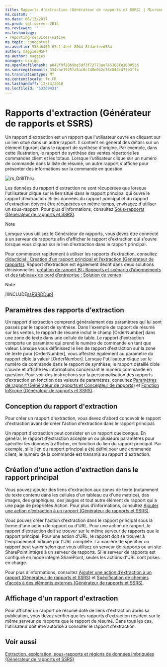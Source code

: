 ```yaml
---
title: Rapports d’extraction (Générateur de rapports et SSRS) | Microsoft Docs
ms.custom: ''
ms.date: 06/13/2017
ms.prod: sql-server-2014
ms.reviewer: ''
ms.technology:
- reporting-services-native
ms.topic: conceptual
ms.assetid: 938a6450-67c1-4eef-80b4-8fdaefeed584
author: maggiesMSFT
ms.author: maggies
manager: craigg
ms.openlocfilehash: a042f9f28b9be59f3f72773ae745308fe160853d
ms.sourcegitcommit: 334cae1925fa5ac6c140e0b2c38c844c477e3ffb
ms.translationtype: MT
ms.contentlocale: fr-FR
ms.lasthandoff: 12/13/2018
ms.locfileid: "53369431"
---
```

# <a name="drillthrough-reports-report-builder-and-ssrs"></a>Rapports d'extraction (Générateur de rapports et SSRS)
  Un rapport d'extraction est un rapport que l'utilisateur ouvre en cliquant sur un lien situé dans un autre rapport. Il contient en général des détails sur un élément figurant dans le rapport de synthèse d'origine. Par exemple, dans cette illustration, le rapport de synthèse des ventes répertorie les commandes client et les totaux. Lorsque l'utilisateur clique sur un numéro de commande dans la liste de résumé, un autre rapport s'affiche pour présenter des informations sur la commande en question.  
  
 ![rs_DrillThru](../media/rs-drillthru.gif "rs_DrillThru")  
  
 Les données du rapport d'extraction ne sont récupérées que lorsque l'utilisateur clique sur le lien situé dans le rapport principal qui ouvre le rapport d'extraction. Si les données du rapport principal et du rapport d'extraction doivent être récupérées en même temps, envisagez d'utiliser un sous-rapport. Pour plus d’informations, consultez [Sous-rapports &#40;Générateur de rapports et SSRS&#41;](subreports-report-builder-and-ssrs.md).  
  
> [!NOTE]  
>  Lorsque vous utilisez le Générateur de rapports, vous devez être connecté à un serveur de rapports afin d'afficher le rapport d'extraction qui s'ouvre lorsque vous cliquez sur le lien d'extraction dans le rapport principal.  
  
 Pour commencer rapidement à utiliser les rapports d’extraction, consultez [didacticiel : Création d’un rapport principal et l’extraction &#40;Générateur de rapports&#41;](../tutorial-creating-drillthrough-and-main-reports-report-builder.md). Rapport d’extraction est également décrit dans deux solutions décisionnelles, [création de rapport BI : Rapports et scénario d’abonnements](https://technet.microsoft.com/bi/ff769487.aspx) et [des tableaux de bord d’entreprise : Solution de ventes](https://technet.microsoft.com/bi/ff643005.aspx)  
  
> [!NOTE]  
>  [!INCLUDE[ssRBRDDup](../../includes/ssrbrddup-md.md)]  
  
## <a name="parameters-in-drillthrough-reports"></a>Paramètres des rapports d'extraction  
 Un rapport d'extraction comprend généralement des paramètres qui lui sont passés par le rapport de synthèse. Dans l'exemple de rapport de résumé sur les ventes, le rapport de résumé inclut le champ [OrderNumber] dans une zone de texte dans une cellule de table. Le rapport d'extraction comporte un paramètre qui prend le numéro de commande en tant que valeur. Lorsque vous définissez le lien de rapport d'extraction sur la zone de texte pour [OrderNumber], vous affectez également au paramètre du rapport cible la valeur [OrderNumber]. Lorsque l'utilisateur clique sur le numéro de commande dans le rapport de synthèse, le rapport détaillé cible s'ouvre et affiche les informations concernant le numéro commande en question. Pour voir des instructions sur la personnalisation des rapports d’extraction en fonction des valeurs de paramètres, consultez [Paramètres de rapport &#40;Générateur de rapports et Concepteur de rapports&#41;](report-parameters-report-builder-and-report-designer.md) et [Fonction InScope &#40;Générateur de rapports et SSRS&#41;](report-builder-functions-inscope-function.md).  
  
## <a name="designing-the-drillthrough-report"></a>Conception du rapport d'extraction  
 Pour créer un rapport d'extraction, vous devez d'abord concevoir le rapport d'extraction avant de créer l'action d'extraction dans le rapport principal.  
  
 Un rapport d'extraction peut consister en un rapport quelconque. En général, le rapport d'extraction accepte un ou plusieurs paramètres pour spécifier les données à afficher, en fonction du lien du rapport principal. Par exemple, si le lien du rapport principal a été défini pour une commande client, le numéro de la commande est transmis au rapport d'extraction.  
  
## <a name="creating-a-drillthrough-action-in-the-main-report"></a>Création d'une action d'extraction dans le rapport principal  
 Vous pouvez ajouter des liens d'extraction aux zones de texte (notamment du texte contenu dans les cellules d'un tableau ou d'une matrice), des images, des graphiques, des jauges et tout autre élément de rapport qui a une page de propriétés Action. Pour plus d’informations, consultez [Ajouter une action d’extraction à un rapport &#40;Générateur de rapports et SSRS&#41;](add-a-drillthrough-action-on-a-report-report-builder-and-ssrs.md).  
  
 Vous pouvez créer l'action d'extraction dans le rapport principal sous la forme d'une action de rapport ou d'URL. Pour une action de rapport, le rapport d'extraction doit se trouver sur le même serveur de rapports que le rapport principal. Pour une action d'URL, le rapport doit se trouver à l'emplacement indiqué par l'URL complète. La manière de spécifier un rapport peut varier selon que vous utilisez un serveur de rapports ou un site SharePoint intégré à un serveur de rapports. Si le serveur de rapports est configuré en mode intégré SharePoint, seules les actions d'URL sont prises en charge.  
  
 Pour plus d’informations, consultez [Ajouter une action d’extraction à un rapport &#40;Générateur de rapports et SSRS&#41;](add-a-drillthrough-action-on-a-report-report-builder-and-ssrs.md) et [Spécification de chemins d’accès à des éléments externes &#40;Générateur de rapports et SSRS&#41;](specifying-paths-to-external-items-report-builder-and-ssrs.md).  
  
## <a name="viewing-a-drillthrough-report"></a>Affichage d'un rapport d'extraction  
 Pour afficher un rapport de résumé doté de liens d'extraction après sa publication, vous devez vérifier que les rapports d'extraction résident sur le même serveur de rapports que le rapport de résumé. Dans tous les cas, l'utilisateur doit être autorisé à consulter le rapport d'extraction.  
  
## <a name="see-also"></a>Voir aussi  
 [Extraction, exploration, sous-rapports et régions de données imbriquées &#40;Générateur de rapports et SSRS&#41;](drillthrough-drilldown-subreports-and-nested-data-regions.md)  
  
  
